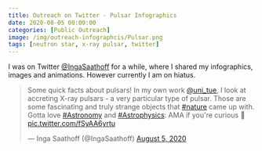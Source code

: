 ```yaml
---
title: Outreach on Twitter - Pulsar Infographics
date: 2020-08-05 00:00:00
categories: [Public Outreach]
image: /img/outreach-infographcis/Pulsar.png
tags: [neutron star, x-ray pulsar, twitter]
---
```


I was on Twitter [@IngaSaathoff](https://twitter.com/IngaSaathoff) for a while, where I shared my infographics, images and animations. However currently I am on hiatus.
    
<blockquote class="twitter-tweet"><p lang="en" dir="ltr">Some quick facts about pulsars! In my own work <a href="https://twitter.com/uni_tue?ref_src=twsrc%5Etfw">@uni_tue</a>, I look at accreting X-ray pulsars - a very particular type of pulsar. Those are some fascinating and truly strange objects that <a href="https://twitter.com/hashtag/nature?src=hash&amp;ref_src=twsrc%5Etfw">#nature</a> came up with. Gotta love <a href="https://twitter.com/hashtag/Astronomy?src=hash&amp;ref_src=twsrc%5Etfw">#Astronomy</a> and <a href="https://twitter.com/hashtag/Astrophysics?src=hash&amp;ref_src=twsrc%5Etfw">#Astrophysics</a>: AMA if you&#39;re curious 🔭 <a href="https://t.co/fSyAA6yrtu">pic.twitter.com/fSyAA6yrtu</a></p>&mdash; Inga Saathoff (@IngaSaathoff) <a href="https://twitter.com/IngaSaathoff/status/1291006534101671936?ref_src=twsrc%5Etfw">August 5, 2020</a></blockquote> <script async src="https://platform.twitter.com/widgets.js" charset="utf-8"></script>
